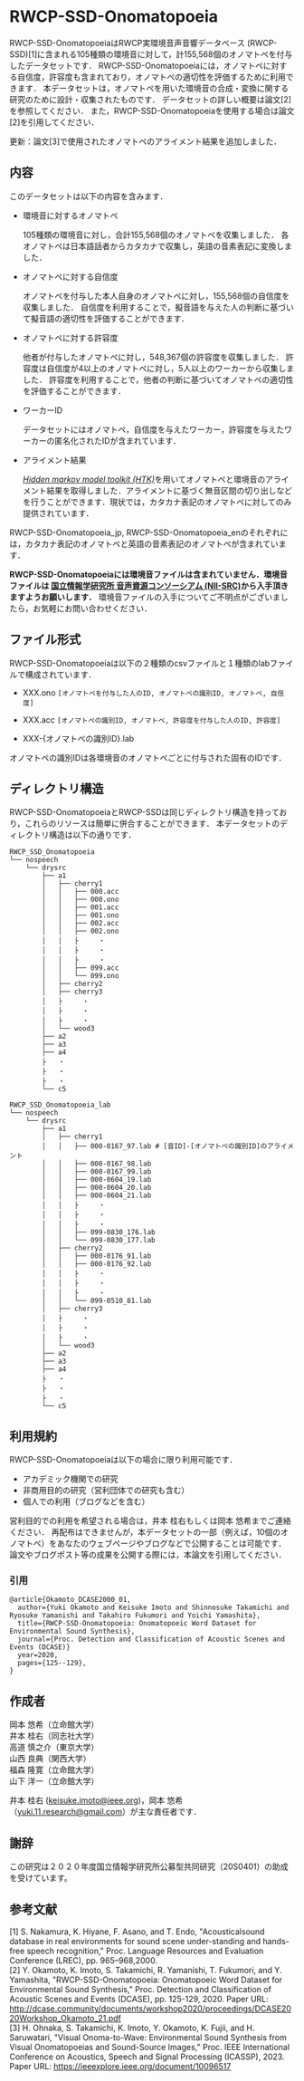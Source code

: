 # RWCP-SSD-Onomatopoeia

RWCP-SSD-OnomatopoeiaはRWCP実環境音声音響データベース (RWCP-SSD)[1]に含まれる105種類の環境音に対して，計155,568個のオノマトペを付与したデータセットです．
RWCP-SSD-Onomatopoeiaには，オノマトペに対する自信度，許容度も含まれており，オノマトペの適切性を評価するために利用できます．
本データセットは，オノマトペを用いた環境音の合成・変換に関する研究のために設計・収集されたものです．
データセットの詳しい概要は論文[2]を参照してください．
また，RWCP-SSD-Onomatopoeiaを使用する場合は論文[2]を引用してください．  

更新：論文[3]で使用されたオノマトペのアライメント結果を追加しました．


## 内容

このデータセットは以下の内容を含みます．

- 環境音に対するオノマトペ

	105種類の環境音に対し，合計155,568個のオノマトペを収集しました．
	各オノマトペは日本語話者からカタカナで収集し，英語の音素表記に変換しました．

- オノマトペに対する自信度

	オノマトペを付与した本人自身のオノマトペに対し，155,568個の自信度を収集しました．
	自信度を利用することで，擬音語を与えた人の判断に基づいて擬音語の適切性を評価することができます．

- オノマトペに対する許容度

	他者が付与したオノマトペに対し，548,367個の許容度を収集しました．
	許容度は自信度が4以上のオノマトペに対し，5人以上のワーカーから収集しました．
	許容度を利用することで，他者の判断に基づいてオノマトペの適切性を評価することができます．

- ワーカーID

	データセットにはオノマトペ，自信度を与えたワーカー，許容度を与えたワーカーの匿名化されたIDが含まれています．

- アライメント結果

	[*Hidden markov model toolkit (HTK)*](https://htk.eng.cam.ac.uk/)を用いてオノマトペと環境音のアライメント結果を取得しました．アライメントに基づく無音区間の切り出しなどを行うことができます．現状では，カタカナ表記のオノマトペに対してのみ提供されています．

RWCP-SSD-Onomatopoeia_jp, RWCP-SSD-Onomatopoeia_enのそれぞれには，カタカナ表記のオノマトペと英語の音素表記のオノマトペが含まれています．

**RWCP-SSD-Onomatopoeiaには環境音ファイルは含まれていません．環境音ファイルは [国立情報学研究所 音声資源コンソーシアム (NII-SRC)](http://research.nii.ac.jp/src/en/index.html)から入手頂きますようお願いします．**
環境音ファイルの入手についてご不明点がございましたら，お気軽にお問い合わせください．


## ファイル形式

RWCP-SSD-Onomatopoeiaは以下の２種類のcsvファイルと１種類のlabファイルで構成されています．

- XXX.ono
	``[オノマトペを付与した人のID, オノマトペの識別ID, オノマトペ, 自信度]``

- XXX.acc
	``[オノマトペの識別ID, オノマトペ, 許容度を付与した人のID, 許容度]``

- XXX-{オノマトペの識別ID}.lab

オノマトペの識別IDは各環境音のオノマトペごとに付与された固有のIDです．

## ディレクトリ構造

RWCP-SSD-OnomatopoeiaとRWCP-SSDは同じディレクトリ構造を持っており，これらのリソースは簡単に併合することができます．
本データセットのディレクトリ構造は以下の通りです．

	RWCP_SSD_Onomatopoeia
	└── nospeech
	    └── drysrc
	        ├── a1
	        │   ├── cherry1
	        │   │   ├── 000.acc
	        │   │   ├── 000.ono
	        │   │   ├── 001.acc
	        │   │   ├── 001.ono
	        │   │   ├── 002.acc
	        │   │   ├── 002.ono
	        │   │   ├     ・
	        │   │   ├     ・
	        │   │   ├     ・
	        │   │   ├── 099.acc
	        │   │   └── 099.ono
	        │   ├── cherry2
	        │   ├── cherry3
	        │   ├     ・
	        │   ├     ・
	        │   ├     ・
	        │   └── wood3
	        ├── a2
	        ├── a3
	        ├── a4
	        ├   ・
	        ├   ・
	        ├   ・
	        └── c5

	RWCP_SSD_Onomatopoeia_lab
	└── nospeech
	    └── drysrc
	        ├── a1
	        │   ├── cherry1
	        │   │   ├── 000-0167_97.lab # [音ID]-[オノマトペの識別ID]のアライメント
	        │   │   ├── 000-0167_98.lab
	        │   │   ├── 000-0167_99.lab
	        │   │   ├── 000-0604_19.lab
	        │   │   ├── 000-0604_20.lab
	        │   │   ├── 000-0604_21.lab
	        │   │   ├     ・
	        │   │   ├     ・
	        │   │   ├     ・
	        │   │   ├── 099-0830_176.lab
	        │   │   └── 099-0830_177.lab
	        │   ├── cherry2
	        │   │   ├── 000-0176_91.lab
	        │   │   ├── 000-0176_92.lab
	        │   │   ├     ・
	        │   │   ├     ・
	        │   │   ├     ・
	        │   │   └── 099-0510_81.lab
	        │   ├── cherry3
	        │   ├     ・
	        │   ├     ・
	        │   ├     ・
	        │   └── wood3
	        ├── a2
	        ├── a3
	        ├── a4
	        ├   ・
	        ├   ・
	        ├   ・
	        └── c5



## 利用規約

RWCP-SSD-Onomatopoeiaは以下の場合に限り利用可能です．
- アカデミック機関での研究
- 非商用目的の研究（営利団体での研究も含む）
- 個人での利用（ブログなどを含む）

営利目的での利用を希望される場合は，井本 桂右もしくは岡本 悠希までご連絡ください．
再配布はできませんが，本データセットの一部（例えば，10個のオノマトペ）をあなたのウェブページやブログなどで公開することは可能です．
論文やブログポスト等の成果を公開する際には，本論文を引用してください．  

### 引用
```
@article{Okamoto_DCASE2000_01,
  author={Yuki Okamoto and Keisuke Imoto and Shinnosuke Takamichi and Ryosuke Yamanishi and Takahiro Fukumori and Yoichi Yamashita},
  title={RWCP-SSD-Onomatopoeia: Onomatopoeic Word Dataset for Environmental Sound Synthesis},
  journal={Proc. Detection and Classification of Acoustic Scenes and Events (DCASE)}
  year=2020,
  pages={125--129},
}
```


## 作成者
岡本 悠希（立命館大学）  
井本 桂右（同志社大学）  
高道 慎之介（東京大学）  
山西 良典（関西大学）  
福森 隆寛（立命館大学）  
山下 洋一（立命館大学）  

井本 桂右 (keisuke.imoto@ieee.org)，岡本 悠希（yuki.11.research@gmail.com）が主な責任者です．


## 謝辞

この研究は２０２０年度国立情報学研究所公募型共同研究（20S0401）の助成を受けています。



## 参考文献
[1] S. Nakamura, K. Hiyane, F. Asano, and T. Endo, "Acousticalsound database in real environments for sound scene under-standing and hands-free speech recognition," Proc. Language Resources and Evaluation Conference (LREC), pp. 965–968,2000.  
[2] Y. Okamoto, K. Imoto, S. Takamichi, R. Yamanishi, T. Fukumori, and Y. Yamashita, "RWCP-SSD-Onomatopoeia: Onomatopoeic Word Dataset for Environmental Sound Synthesis," Proc. Detection and Classification of Acoustic Scenes and Events (DCASE), pp. 125-129, 2020. Paper URL: http://dcase.community/documents/workshop2020/proceedings/DCASE2020Workshop_Okamoto_21.pdf  
[3] H. Ohnaka, S. Takamichi, K. Imoto, Y. Okamoto, K. Fujii, and H. Saruwatari, "Visual Onoma-to-Wave: Environmental Sound Synthesis from Visual Onomatopoeias and Sound-Source Images," Proc. IEEE International Conference on Acoustics, Speech and Signal Processing (ICASSP), 2023. Paper URL: https://ieeexplore.ieee.org/document/10096517